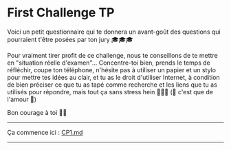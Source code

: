 # First Challenge TP

Voici un petit questionnaire qui te donnera un avant-goût des questions qui pourraient t'être posées par ton jury 🎓🎓🎓

Pour vraiment tirer profit de ce challenge, nous te conseillons de te mettre en "situation réelle d'examen"... Concentre-toi bien, prends le temps de réfléchir, coupe ton téléphone, n'hésite pas à utiliser un papier et un stylo pour mettre tes idées au clair, et tu as le droit d'utiliser Internet, à condition de bien préciser ce que tu as tapé comme recherche et les liens que tu as utilisés pour répondre, mais tout ça sans stress hein 💙💚💜 (🎵 c'est que de l'amour 🎵)

Bon courage à toi 💪🙌

---

Ça commence ici : [CP1.md](CP1.md)

---



